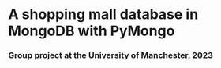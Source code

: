 # A shopping mall database in MongoDB with PyMongo

### Group project at the University of Manchester, 2023
